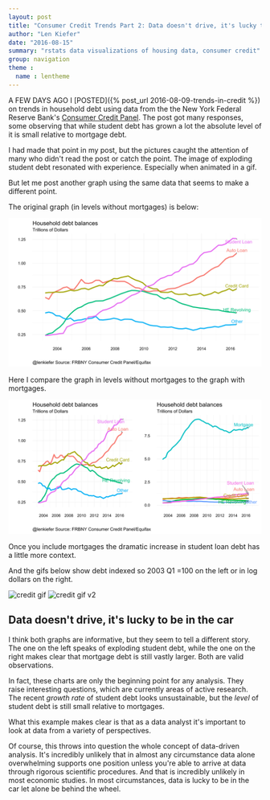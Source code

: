 ```yaml
---
layout: post
title: "Consumer Credit Trends Part 2: Data doesn't drive, it's lucky to be in the car"
author: "Len Kiefer"
date: "2016-08-15"
summary: "rstats data visualizations of housing data, consumer credit"
group: navigation
theme :
  name : lentheme
---
```

<style>
  .col2 {
    columns: 2 200px;         /* number of columns and width in pixels*/
    -webkit-columns: 2 200px; /* chrome, safari */
    -moz-columns: 2 200px;    /* firefox */
  }
  .col3 {
    columns: 3 100px;
    -webkit-columns: 3 100px;
    -moz-columns: 3 100px;
  }
</style>

A FEW DAYS AGO I [POSTED]({% post_url 2016-08-09-trends-in-credit %}) on trends in household debt using data from the the New York Federal Reserve Bank's [Consumer Credit Panel](https://www.newyorkfed.org/microeconomics/data.html).  The post got many responses, some observing that while student debt has grown a lot the absolute level of it is small relative to mortgage debt.  

I had made that point in my post, but the pictures caught the attention of many who didn't read the post or catch the point. The image of exploding student debt resonated with experience. Especially when animated in a gif.

But let me post another graph using the same data that seems to make a different point.



The original graph (in levels without mortgages) is below:

![plot of chunk debt-2016q2-levels](/img/Rfig/debt-2016q2-levels-1.svg)

Here I compare the graph in levels without mortgages to the graph with mortgages.



![plot of chunk debt-2016q2-levels-compare-1](/img/Rfig/debt-2016q2-levels-compare-1-1.svg)

Once you include mortgages the dramatic increase in student loan debt has a little more context.

And the gifs below show debt indexed so 2003 Q1 =100 on the left or in log dollars on the right.

<div class="columns-2">

<img src="{{ site.url }}/img/charts_aug_15_2016/debt balances 2016Q2 v4.gif" alt="credit gif" style="width: 350px;"/>

<img src="{{ site.url }}/img/charts_aug_15_2016/debt balances v3 2016Q2.gif" alt="credit gif v2" style="width: 350px;"/>

</div>

## Data doesn't drive, it's lucky to be in the car

I think both graphs are informative, but they seem to tell a different story.  The one on the left speaks of exploding student debt, while the one on the right makes clear that mortgage debt is still vastly larger.  Both are valid observations.

In fact, these charts are only the beginning point for any analysis.  They raise interesting questions, which are currently areas of active research. The recent *growth rate* of student debt looks unsustainable, but the *level* of student debt is still small relative to mortgages.

What this example makes clear is that as a data analyst it's important to look at data from a variety of perspectives. 

Of course, this throws into question the whole concept of data-driven analysis.  It's incredibly unlikely that in almost any circumstance data alone overwhelming supports one position unless you're able to arrive at data through rigorous scientific procedures. And that is incredibly unlikely in most economic studies. In most circumstances, data is lucky to be in the car let alone be behind the wheel.


